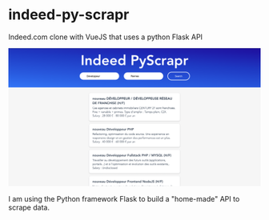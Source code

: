 # indeed-py-scrapr
Indeed.com clone with VueJS that uses a python Flask API

![](screen.png)

I am using the Python framework Flask to build a "home-made" API to scrape data.